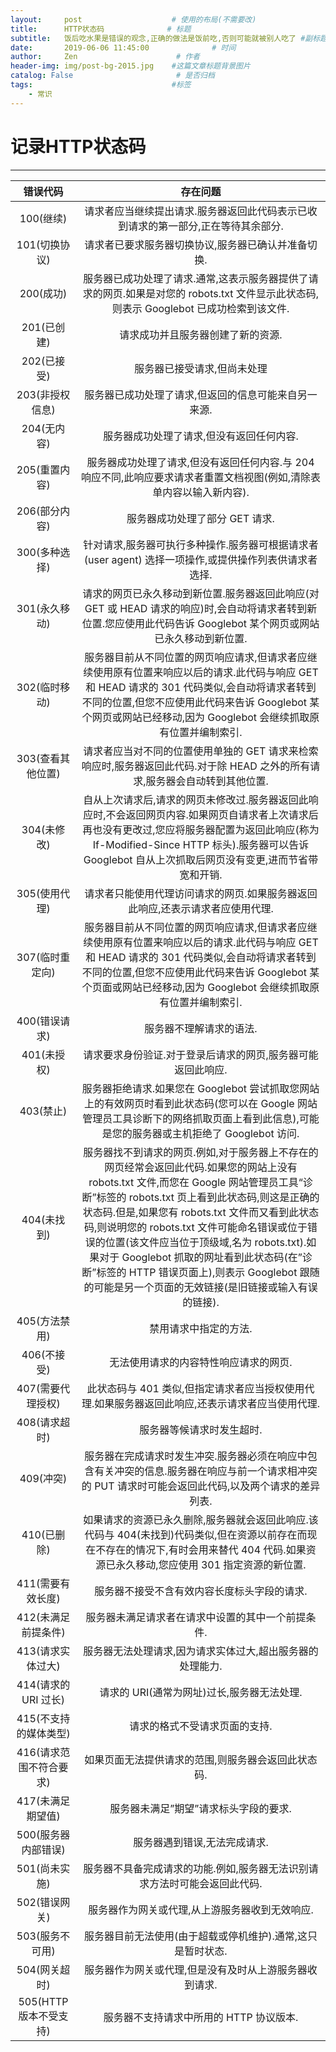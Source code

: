 ```yaml
---
layout:     post                    # 使用的布局(不需要改)
title:      HTTP状态码              # 标题
subtitle:   饭后吃水果是错误的观念,正确的做法是饭前吃,否则可能就被别人吃了 #副标题
date:       2019-06-06 11:45:00              # 时间
author:     Zen                      # 作者
header-img: img/post-bg-2015.jpg    #这篇文章标题背景图片
catalog: False                       # 是否归档
tags:                               #标签
    - 常识
---
```


# 记录HTTP状态码

----

错误代码|存在问题
:---:|:---:
100(继续)|请求者应当继续提出请求.服务器返回此代码表示已收到请求的第一部分,正在等待其余部分.
101(切换协议)|请求者已要求服务器切换协议,服务器已确认并准备切换.
200(成功)|服务器已成功处理了请求.通常,这表示服务器提供了请求的网页.如果是对您的 robots.txt 文件显示此状态码,则表示 Googlebot 已成功检索到该文件.
201(已创建)|请求成功并且服务器创建了新的资源.
202(已接受)|服务器已接受请求,但尚未处理
203(非授权信息)|服务器已成功处理了请求,但返回的信息可能来自另一来源.
204(无内容)|服务器成功处理了请求,但没有返回任何内容.
205(重置内容)|服务器成功处理了请求,但没有返回任何内容.与 204 响应不同,此响应要求请求者重置文档视图(例如,清除表单内容以输入新内容).
206(部分内容)|服务器成功处理了部分 GET 请求.
300(多种选择)|针对请求,服务器可执行多种操作.服务器可根据请求者 (user agent) 选择一项操作,或提供操作列表供请求者选择.
301(永久移动)|请求的网页已永久移动到新位置.服务器返回此响应(对 GET 或 HEAD 请求的响应)时,会自动将请求者转到新位置.您应使用此代码告诉 Googlebot 某个网页或网站已永久移动到新位置.
302(临时移动)|服务器目前从不同位置的网页响应请求,但请求者应继续使用原有位置来响应以后的请求.此代码与响应 GET 和 HEAD 请求的 301 代码类似,会自动将请求者转到不同的位置,但您不应使用此代码来告诉 Googlebot 某个网页或网站已经移动,因为 Googlebot 会继续抓取原有位置并编制索引.
303(查看其他位置)|请求者应当对不同的位置使用单独的 GET 请求来检索响应时,服务器返回此代码.对于除 HEAD 之外的所有请求,服务器会自动转到其他位置.
304(未修改)|自从上次请求后,请求的网页未修改过.服务器返回此响应时,不会返回网页内容.如果网页自请求者上次请求后再也没有更改过,您应将服务器配置为返回此响应(称为 If-Modified-Since HTTP 标头).服务器可以告诉 Googlebot 自从上次抓取后网页没有变更,进而节省带宽和开销.
305(使用代理)|请求者只能使用代理访问请求的网页.如果服务器返回此响应,还表示请求者应使用代理.
307(临时重定向)|服务器目前从不同位置的网页响应请求,但请求者应继续使用原有位置来响应以后的请求.此代码与响应 GET 和 HEAD 请求的 301 代码类似,会自动将请求者转到不同的位置,但您不应使用此代码来告诉 Googlebot 某个页面或网站已经移动,因为 Googlebot 会继续抓取原有位置并编制索引.
400(错误请求)|服务器不理解请求的语法.
401(未授权)|请求要求身份验证.对于登录后请求的网页,服务器可能返回此响应.
403(禁止)|服务器拒绝请求.如果您在 Googlebot 尝试抓取您网站上的有效网页时看到此状态码(您可以在 Google 网站管理员工具诊断下的网络抓取页面上看到此信息),可能是您的服务器或主机拒绝了 Googlebot 访问.
404(未找到)|服务器找不到请求的网页.例如,对于服务器上不存在的网页经常会返回此代码.如果您的网站上没有 robots.txt 文件,而您在 Google 网站管理员工具“诊断”标签的 robots.txt 页上看到此状态码,则这是正确的状态码.但是,如果您有 robots.txt 文件而又看到此状态码,则说明您的 robots.txt 文件可能命名错误或位于错误的位置(该文件应当位于顶级域,名为 robots.txt).如果对于 Googlebot 抓取的网址看到此状态码(在”诊断”标签的 HTTP 错误页面上),则表示 Googlebot 跟随的可能是另一个页面的无效链接(是旧链接或输入有误的链接).|
405(方法禁用)|禁用请求中指定的方法.
406(不接受)|无法使用请求的内容特性响应请求的网页.
407(需要代理授权)|此状态码与 401 类似,但指定请求者应当授权使用代理.如果服务器返回此响应,还表示请求者应当使用代理.
408(请求超时)|服务器等候请求时发生超时.
409(冲突)|服务器在完成请求时发生冲突.服务器必须在响应中包含有关冲突的信息.服务器在响应与前一个请求相冲突的 PUT 请求时可能会返回此代码,以及两个请求的差异列表.
410(已删除)|如果请求的资源已永久删除,服务器就会返回此响应.该代码与 404(未找到)代码类似,但在资源以前存在而现在不存在的情况下,有时会用来替代 404 代码.如果资源已永久移动,您应使用 301 指定资源的新位置.
411(需要有效长度)|服务器不接受不含有效内容长度标头字段的请求.
412(未满足前提条件)|服务器未满足请求者在请求中设置的其中一个前提条件.
413(请求实体过大)|服务器无法处理请求,因为请求实体过大,超出服务器的处理能力.
414(请求的 URI 过长)|请求的 URI(通常为网址)过长,服务器无法处理.
415(不支持的媒体类型)|请求的格式不受请求页面的支持.
416(请求范围不符合要求)|如果页面无法提供请求的范围,则服务器会返回此状态码.
417(未满足期望值)|服务器未满足”期望”请求标头字段的要求.
500(服务器内部错误)|服务器遇到错误,无法完成请求.
501(尚未实施)|服务器不具备完成请求的功能.例如,服务器无法识别请求方法时可能会返回此代码.
502(错误网关)|服务器作为网关或代理,从上游服务器收到无效响应.
503(服务不可用)|服务器目前无法使用(由于超载或停机维护).通常,这只是暂时状态.
504(网关超时)|服务器作为网关或代理,但是没有及时从上游服务器收到请求.
505(HTTP 版本不受支持)|服务器不支持请求中所用的 HTTP 协议版本.
